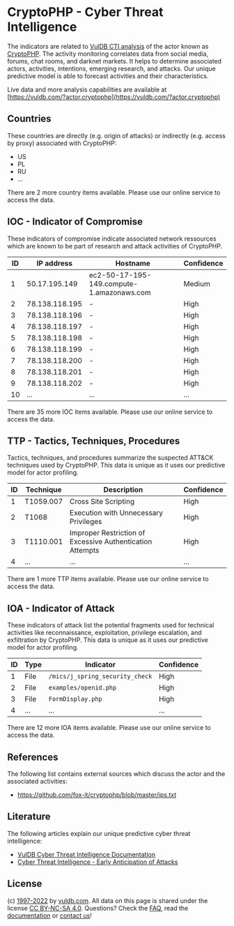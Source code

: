 # CryptoPHP - Cyber Threat Intelligence

The indicators are related to [VulDB CTI analysis](https://vuldb.com/?kb.cti) of the actor known as [CryptoPHP](https://vuldb.com/?actor.cryptophp). The activity monitoring correlates data from social media, forums, chat rooms, and darknet markets. It helps to determine associated actors, activities, intentions, emerging research, and attacks. Our unique predictive model is able to forecast activities and their characteristics.

Live data and more analysis capabilities are available at [https://vuldb.com/?actor.cryptophp](https://vuldb.com/?actor.cryptophp)

## Countries

These countries are directly (e.g. origin of attacks) or indirectly (e.g. access by proxy) associated with CryptoPHP:

* US
* PL
* RU
* ...

There are 2 more country items available. Please use our online service to access the data.

## IOC - Indicator of Compromise

These indicators of compromise indicate associated network ressources which are known to be part of research and attack activities of CryptoPHP.

ID | IP address | Hostname | Confidence
-- | ---------- | -------- | ----------
1 | 50.17.195.149 | ec2-50-17-195-149.compute-1.amazonaws.com | Medium
2 | 78.138.118.195 | - | High
3 | 78.138.118.196 | - | High
4 | 78.138.118.197 | - | High
5 | 78.138.118.198 | - | High
6 | 78.138.118.199 | - | High
7 | 78.138.118.200 | - | High
8 | 78.138.118.201 | - | High
9 | 78.138.118.202 | - | High
10 | ... | ... | ...

There are 35 more IOC items available. Please use our online service to access the data.

## TTP - Tactics, Techniques, Procedures

Tactics, techniques, and procedures summarize the suspected ATT&CK techniques used by CryptoPHP. This data is unique as it uses our predictive model for actor profiling.

ID | Technique | Description | Confidence
-- | --------- | ----------- | ----------
1 | T1059.007 | Cross Site Scripting | High
2 | T1068 | Execution with Unnecessary Privileges | High
3 | T1110.001 | Improper Restriction of Excessive Authentication Attempts | High
4 | ... | ... | ...

There are 1 more TTP items available. Please use our online service to access the data.

## IOA - Indicator of Attack

These indicators of attack list the potential fragments used for technical activities like reconnaissance, exploitation, privilege escalation, and exfiltration by CryptoPHP. This data is unique as it uses our predictive model for actor profiling.

ID | Type | Indicator | Confidence
-- | ---- | --------- | ----------
1 | File | `/mics/j_spring_security_check` | High
2 | File | `examples/openid.php` | High
3 | File | `FormDisplay.php` | High
4 | ... | ... | ...

There are 12 more IOA items available. Please use our online service to access the data.

## References

The following list contains external sources which discuss the actor and the associated activities:

* https://github.com/fox-it/cryptophp/blob/master/ips.txt

## Literature

The following articles explain our unique predictive cyber threat intelligence:

* [VulDB Cyber Threat Intelligence Documentation](https://vuldb.com/?kb.cti)
* [Cyber Threat Intelligence - Early Anticipation of Attacks](https://www.scip.ch/en/?labs.20201022)

## License

(c) [1997-2022](https://vuldb.com/?kb.changelog) by [vuldb.com](https://vuldb.com/?kb.about). All data on this page is shared under the license [CC BY-NC-SA 4.0](https://creativecommons.org/licenses/by-nc-sa/4.0/). Questions? Check the [FAQ](https://vuldb.com/?kb.faq), read the [documentation](https://vuldb.com/?kb) or [contact us](https://vuldb.com/?contact)!
